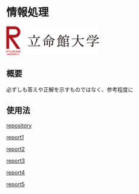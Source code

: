# 情報処理

![image](logo.png)

## 概要

必ずしも答えや正解を示すものではなく、参考程度に

## 使用法

[repository](https://github.com/yo-k-u/information_process)

[report1]()

[report2]()

[report3]()

[report4]()

[report5]()